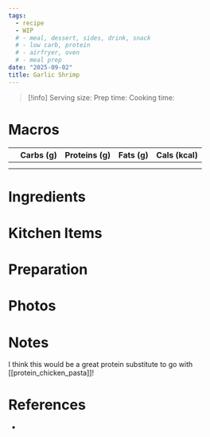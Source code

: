 ```yaml
---
tags:
  - recipe
  - WIP
  # - meal, dessert, sides, drink, snack
  # - low carb, protein
  # - airfryer, oven
  # - meal prep
date: "2025-09-02"
title: Garlic Shrimp
---
```


> [!info]
> Serving size:
> Prep time:
> Cooking time:

# Macros

|  | Carbs (g) | Proteins (g) | Fats (g) | Cals (kcal) |
| --- | --- | --- | --- | --- |
|  |  |  |  |  |
|  |  |  |  |  |

# Ingredients

# Kitchen Items

# Preparation

# Photos

# Notes

I think this would be a great protein substitute to go with [[protein_chicken_pasta]]!

# References

- []()
